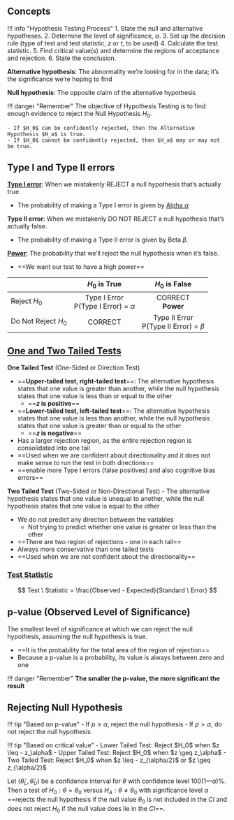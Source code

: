 ## Concepts
!!! info "Hypothesis Testing Process"
    1. State the null and alternative hypotheses.
    2. Determine the level of significance, $\alpha$.
    3. Set up the decision rule (type of test and test statistic, $z$ or $t$, to be used)
    4. Calculate the test statistic.
    5. Find critical value(s) and determine the regions of acceptance and rejection.
    6. State the conclusion.

**Alternative hypothesis**: The abnormality we’re looking for in the data; it’s the significance we’re hoping to find

**Null hypothesis**: The opposite claim of the alternative hypothesis

!!! danger "Remember"
    The objective of Hypothesis Testing is to find enough evidence to reject the Null Hypothesis $H_0$. 

    - If $H_0$ can be confidently rejected, then the Alternative Hypothesis $H_a$ is true. 
    - If $H_0$ cannot be confidently rejected, then $H_a$ may or may not be true. 

## Type I and Type II errors
**<b id="cust-id-hyptst-typ1">[Type I error](../stats-cheatsheet/#type-1-error-rate)</b>**: When we mistakenly REJECT a null hypothesis that’s actually true. 

- The probability of making a Type I error is given by [Alpha $\alpha$](../stats-distributions/#cust-id-dst-alpha-val)

**Type II error**: When we mistakenly DO NOT REJECT a null hypothesis that’s actually false. 

- The probability of making a Type II error is given by Beta $\beta$.

**[Power](../stats-cheatsheet/#power)**: The probability that we’ll reject the null hypothesis when it’s false. 

- ==We want our test to have a high power==

|             | $H_0$ is True                          | $H_0$ is False                            |
| :---------- | :-----------------------------------: |:-----------------------------------: |
| Reject $H_0$ | Type I Error<BR> P(Type I Error) = $\alpha$  | CORRECT <BR> **Power**  |
| Do Not Reject $H_0$ | CORRECT | Type II Error<BR> P(Type II Error) = $\beta$ |

## [One and Two Tailed Tests](../stats-cheatsheet/#one-and-two-tailed-tests)

**One Tailed Test** (One-Sided or Direction Test)

- ==**Upper-tailed test, right-tailed test**==: The alternative hypothesis states that one value is greater than another, while the null hypothesis states that one value is less than or equal to the other
    - ==**$z$ is positive**==
- ==**Lower-tailed test, left-tailed test**==: The alternative hypothesis states that one value is less than another, while the null hypothesis states that one value is greater than or equal to the other
    - ==**$z$ is negative**==
- Has a larger rejection region, as the entire rejection region is consolidated into one tail
- ==Used when we are confident about directionality and it does not make sense to run the test in both directions==
- ==enable more Type I errors (false positives) and also cognitive bias errors==

**Two Tailed Test** (Two-Sided or Non-Directional Test) - The alternative hypothesis states that one value is unequal to another, while the null hypothesis states that one value is equal to the other

- We do not predict any direction between the variables
    - Not trying to predict whether one value is greater or less than the other
- ==There are two region of rejections - one in each tail==
- Always more conservative than one tailed tests
- ==Used when we are not confident about the directionality==

### [Test Statistic](../stats-cheatsheet/#test-statistic)
$$ Test \ Statistic = \frac{Observed - Expected}{Standard \ Error} $$

## p-value (Observed Level of Significance)
The smallest level of significance at which we can reject the null hypothesis, assuming the null hypothesis is true. 

- ==It is the probability for the total area of the region of rejection==
- Because a p-value is a probability, its value is always between zero and one 

!!! danger "Remember"
    **The smaller the p-value, the more significant the result**

## Rejecting Null Hypothesis
!!! tip "Based on p-value"
    - If $p \leq \alpha$, reject the null hypothesis
    - If $p \gt \alpha$, do not reject the null hypothesis

<p id="cust-id-hyptst-null-reject-z"></p>
!!! tip "Based on  critical value"
    - Lower Tailed Test: Reject $H_0$ when $z \leq - z_\alpha$
    - Upper Tailed Test: Reject $H_0$ when $z \geq z_\alpha$
    - Two Tailed Test: Reject $H_0$ when $z \leq - z_{\alpha/2}$ or $z \geq z_{\alpha/2}$

Let $(\hat \theta_L, \hat \theta_U)$ be a confidence interval for $\theta$ with confidence level $100(1 —\alpha)$%. Then a test of $H_0: \theta = \theta_0$ versus $H_A: \theta \neq \theta_0$ with significance level $\alpha$ ==rejects the null hypothesis if the null value $\theta_0$ is not included in the $CI$ and does not reject $H_0$ if the null value does lie in the $CI$==.